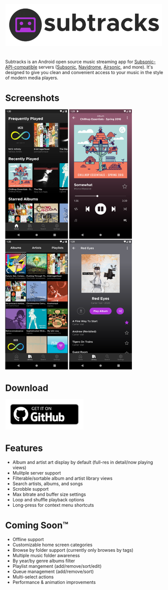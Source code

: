 <img src="assets/header.png" alt="subtracks logo" width="500"/>

# 
Subtracks is an Android open source music streaming app for [Subsonic-API-compatible](http://www.subsonic.org/pages/api.jsp) servers ([Subsonic](http://www.subsonic.org/pages/index.jsp), [Navidrome](https://www.navidrome.org/), [Airsonic](https://airsonic.github.io/), and more).  It's designed to give you clean and convenient access to your music in the style of modern media players.

# Screenshots
<p float="left">
  <img src="assets/screenshots/01_home.png" alt="home" width="200"/>
  <img src="assets/screenshots/02_now-playing.png" alt="now playing" width="200"/>
  <img src="assets/screenshots/03_library-albums.png" alt="library albums" width="200"/>
  <img src="assets/screenshots/04_album.png" alt="album view" width="200"/>
</p>

# Download
<p float="left">
  <a href="https://github.com/austinried/subtracks/releases/latest" disabled><img src="assets/github-badge.png" width="250"/></a>
</p>

# Features
- Album and artist art display by default (full-res in detail/now playing views)
- Mulitple server support
- Filterable/sortable album and artist library views
- Search artists, albums, and songs
- Scrobble support
- Max bitrate and buffer size settings
- Loop and shuffle playback options
- Long-press for context menu shortcuts

# Coming Soon™
- Offline support
- Customizable home screen categories
- Browse by folder support (currently only browses by tags)
- Multiple music folder awareness
- By year/by genre albums filter
- Playlist mangement (add/remove/sort/edit)
- Queue management (add/remove/sort)
- Multi-select actions
- Performance & animation improvements
